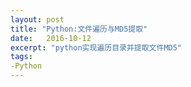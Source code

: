 ```yaml
---
layout: post
title: "Python:文件遍历与MD5提取"
date:   2016-10-12
excerpt: "python实现遍历目录并提取文件MD5"
tags:
-Python
---
```

